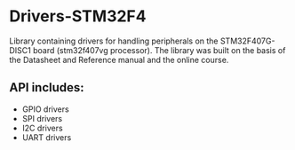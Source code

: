# Drivers-STM32F4
Library containing drivers for handling peripherals on the STM32F407G-DISC1 board (stm32f407vg processor). The library was built on the basis of the Datasheet and Reference manual and the online course.

## API includes:
- GPIO drivers
- SPI drivers
- I2C drivers
- UART drivers